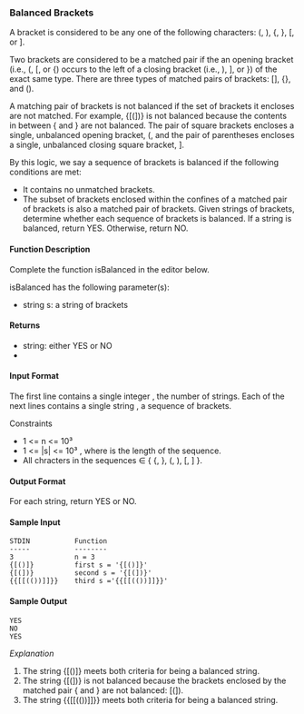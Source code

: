 ### Balanced Brackets

A bracket is considered to be any one of the following characters: (, ), {, }, [, or ].

Two brackets are considered to be a matched pair if the an opening bracket (i.e., (, [, or {) occurs to the left of a closing bracket (i.e., ), ], or }) of the exact same type. There are three types of matched pairs of brackets: [], {}, and ().

A matching pair of brackets is not balanced if the set of brackets it encloses are not matched. For example, {[(])} is not balanced because the contents in between { and } are not balanced. The pair of square brackets encloses a single, unbalanced opening bracket, (, and the pair of parentheses encloses a single, unbalanced closing square bracket, ].

By this logic, we say a sequence of brackets is balanced if the following conditions are met:

* It contains no unmatched brackets.
* The subset of brackets enclosed within the confines of a matched pair of brackets is also a matched pair of brackets.
Given  strings of brackets, determine whether each sequence of brackets is balanced. If a string is balanced, return YES. Otherwise, return NO.

#### Function Description

Complete the function isBalanced in the editor below.

isBalanced has the following parameter(s):

* string s: a string of brackets
#### Returns

* string: either YES or NO
* 
#### Input Format

The first line contains a single integer , the number of strings.
Each of the next  lines contains a single string , a sequence of brackets.

Constraints

* 1 <= n <= 10³
* 1 <= |s| <= 10³ , where  is the length of the sequence.
* All chracters in the sequences ∈ { {, }, (, ), [, ] }.

#### Output Format

For each string, return YES or NO.

#### Sample Input

    STDIN           Function
    -----           --------
    3               n = 3
    {[()]}          first s = '{[()]}'
    {[(])}          second s = '{[(])}'
    {{[[(())]]}}    third s ='{{[[(())]]}}'

#### Sample Output

    YES
    NO
    YES

_Explanation_

1. The string {[()]} meets both criteria for being a balanced string.
2. The string {[(])} is not balanced because the brackets enclosed by the matched pair { and } are not balanced: [(]).
3. The string {{[[(())]]}} meets both criteria for being a balanced string.